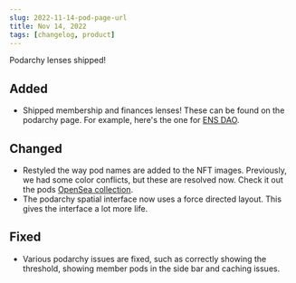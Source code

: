 ```yaml
---
slug: 2022-11-14-pod-page-url
title: Nov 14, 2022
tags: [changelog, product]
---
```


Podarchy lenses shipped!

<!-- truncate -->

## Added
- Shipped membership and finances lenses! These can be found on the podarchy page. For example, here's the one for [ENS DAO](https://pod.xyz/podarchy/0xFe89cc7aBB2C4183683ab71653C4cdc9B02D44b7).


## Changed
- Restyled the way pod names are added to the NFT images. Previously, we had some color conflicts, but these are resolved now. Check it out the pods [OpenSea collection](https://opensea.io/collection/pods-v2).
- The podarchy spatial interface now uses a force directed layout. This gives the interface a lot more life.

## Fixed
- Various podarchy issues are fixed, such as correctly showing the threshold, showing member pods in the side bar and caching issues.